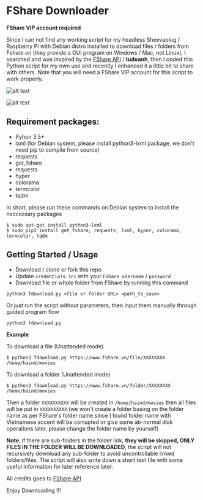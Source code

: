 # FShare Downloader

**FShare VIP account required**

Since I can not find any working script for my headless Sheevaplug / Raspberry Pi with Debian distro installed to download files / folders from Fshare.vn (they provide a GUI program on Windows / Mac, not Linux), I searched and was inspired by the [FShare API](https://github.com/tudoanh/get_fshare) / **tudoanh**, then I coded this Python script for my own use and recently I enhanced it a little bit to share with others. Note that you will need a FShare VIP account for this script to work properly.

![alt text](https://github.com/haindvn/FShareDownloader/blob/master/screenshot2.JPG)

![alt text](https://github.com/haindvn/FShareDownloader/blob/master/screenshot3.JPG)

## Requirement packages:
* Pyhon 3.5+
* lxml (for Debian system, please install python3-lxml package, we don't need pip to compile from source)
* requests
* get_fshare
* requests
* hyper
* colorama
* termcolor 
* tqdm

In short, please run these commands on Debian system to install the neccessary packages
```
$ sudo apt-get install python3-lxml
$ sudo pip3 install get_fshare, requests, lxml, hyper, colorama, termcolor, tqdm
```

## Getting Started / Usage

* Download / clone or fork this repo
* Update `credentials.ini` with your `FShare username` / `password`
* Download file or whole folder from FShare by running this command
```
python3 fdownload.py <file or folder URL> <path_to_save>
```
Or just run the script without parameters, then input them manually through guided program flow
```
python3 fdownload.py
```

**Example**

To download a file (Unattended mode)
```
$ python3 fdownload.py https://www.fshare.vn/file/XXXXXXXX /home/haind/movies
```
To download a folder  (Unattended mode)
```
$ python3 fdownload.py https://www.fshare.vn/folder/XXXXXXXX /home/haind/movies
```
Then a folder `XXXXXXXXXX` will be created in `/home/haind/movies` then all files will be put in `XXXXXXXXXX` (we won't create a folder basing on the folder name as per FShare's folder name since I found folder name with Vietnamese accent will be corrupted or give some ab-normal disk operations later, please change the folder name by yourself)

**Note**: if there are sub-folders in the folder link, **they will be skipped, ONLY FILES IN THE FOLDER WILL BE DOWNLOADED**, the script will not recursively download any sub-folder to avoid uncontrollable linked folders/files. The script will also write down a short text file with some useful information for later reference later. 

All credits goes to [FShare API](https://github.com/tudoanh/get_fshare)

Enjoy Downloading !!!
